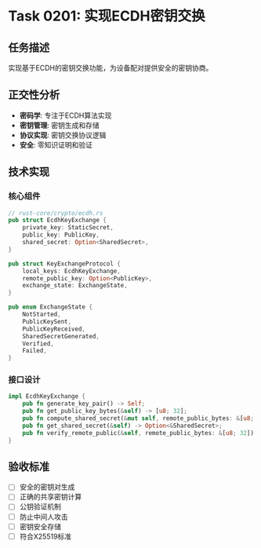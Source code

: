 # Task 0201: 实现ECDH密钥交换

## 任务描述

实现基于ECDH的密钥交换功能，为设备配对提供安全的密钥协商。

## 正交性分析

- **密码学**: 专注于ECDH算法实现
- **密钥管理**: 密钥生成和存储
- **协议实现**: 密钥交换协议逻辑
- **安全**: 零知识证明和验证

## 技术实现

### 核心组件
```rust
// rust-core/crypto/ecdh.rs
pub struct EcdhKeyExchange {
    private_key: StaticSecret,
    public_key: PublicKey,
    shared_secret: Option<SharedSecret>,
}

pub struct KeyExchangeProtocol {
    local_keys: EcdhKeyExchange,
    remote_public_key: Option<PublicKey>,
    exchange_state: ExchangeState,
}

pub enum ExchangeState {
    NotStarted,
    PublicKeySent,
    PublicKeyReceived,
    SharedSecretGenerated,
    Verified,
    Failed,
}
```

### 接口设计
```rust
impl EcdhKeyExchange {
    pub fn generate_key_pair() -> Self;
    pub fn get_public_key_bytes(&self) -> [u8; 32];
    pub fn compute_shared_secret(&mut self, remote_public_bytes: &[u8; 32]) -> Result<(), CryptoError>;
    pub fn get_shared_secret(&self) -> Option<&SharedSecret>;
    pub fn verify_remote_public(&self, remote_public_bytes: &[u8; 32]) -> bool;
}
```

## 验收标准

- [ ] 安全的密钥对生成
- [ ] 正确的共享密钥计算
- [ ] 公钥验证机制
- [ ] 防止中间人攻击
- [ ] 密钥安全存储
- [ ] 符合X25519标准
